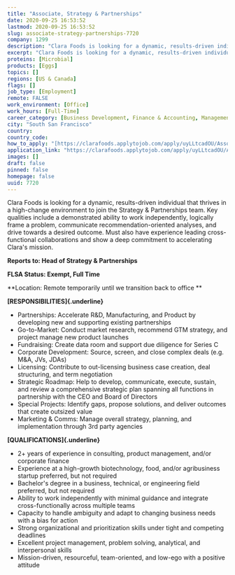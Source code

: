 ```yaml
---
title: "Associate, Strategy & Partnerships"
date: 2020-09-25 16:53:52
lastmod: 2020-09-25 16:53:52
slug: associate-strategy-partnerships-7720
company: 1299
description: "Clara Foods is looking for a dynamic, results-driven individual that thrives in a high-change environment to join the Strategy & Partnerships team. Key qualities include a demonstrated ability to work independently, logically frame a problem, communicate recommendation-oriented analyses, and drive towards a desired outcome. Must also have experience leading cross-functional collaborations and show a deep commitment to accelerating Clara’s mission.Reports to: Head of Strategy & Partnerships FLSA Status: Exempt, Full Time"
excerpt: "Clara Foods is looking for a dynamic, results-driven individual that thrives in a high-change environment to join the Strategy & Partnerships team. Key qualities include a demonstrated ability to work independently, logically frame a problem, communicate recommendation-oriented analyses, and drive towards a desired outcome. Must also have experience leading cross-functional collaborations and show a deep commitment to accelerating Clara’s mission.Reports to: Head of Strategy & Partnerships FLSA Status: Exempt, Full Time"
proteins: [Microbial]
products: [Eggs]
topics: []
regions: [US & Canada]
flags: []
job_type: [Employment]
remote: FALSE
work_environment: [Office]
work_hours: [Full-Time]
career_category: [Business Development, Finance & Accounting, Management & Coordination, Product Development]
city: "South San Francisco"
country: 
country_code: 
how_to_apply: "[https://clarafoods.applytojob.com/apply/uyLLtcadOU/Associate-Strategy-P...](https://clarafoods.applytojob.com/apply/uyLLtcadOU/Associate-Strategy-Partnerships?source=proteinreport)"
application_link: "https://clarafoods.applytojob.com/apply/uyLLtcadOU/Associate-Strategy-Partnerships?source=proteinreport"
images: []
draft: false
pinned: false
homepage: false
uuid: 7720
---
```

Clara Foods is looking for a dynamic, results-driven individual that
thrives in a high-change environment to join the Strategy & Partnerships
team. Key qualities include a demonstrated ability to work
independently, logically frame a problem, communicate
recommendation-oriented analyses, and drive towards a desired outcome.
Must also have experience leading cross-functional collaborations and
show a deep commitment to accelerating Clara's mission.

**Reports to: Head of Strategy & Partnerships**

**FLSA Status: Exempt, Full Time**

**Location: Remote temporarily until we transition back to office **

**[RESPONSIBILITIES]{.underline}**

-   Partnerships: Accelerate R&D, Manufacturing, and Product by
    developing new and supporting existing partnerships
-   Go-to-Market: Conduct market research, recommend GTM strategy, and
    project manage new product launches
-   Fundraising: Create data room and support due diligence for Series C
-   Corporate Development: Source, screen, and close complex deals (e.g.
    M&A, JVs, JDAs)
-   Licensing: Contribute to out-licensing business case creation, deal
    structuring, and term negotiation
-   Strategic Roadmap: Help to develop, communicate, execute, sustain,
    and review a comprehensive strategic plan spanning all functions in
    partnership with the CEO and Board of Directors
-   Special Projects: Identify gaps, propose solutions, and deliver
    outcomes that create outsized value
-   Marketing & Comms: Manage overall strategy, planning, and
    implementation through 3rd party agencies

**[QUALIFICATIONS]{.underline}**

-   2+ years of experience in consulting, product management, and/or
    corporate finance
-   Experience at a high-growth biotechnology, food, and/or agribusiness
    startup preferred, but not required
-   Bachelor's degree in a business, technical, or engineering field
    preferred, but not required
-   Ability to work independently with minimal guidance and integrate
    cross-functionally across multiple teams
-   Capacity to handle ambiguity and adapt to changing business needs
    with a bias for action
-   Strong organizational and prioritization skills under tight and
    competing deadlines
-   Excellent project management, problem solving, analytical, and
    interpersonal skills
-   Mission-driven, resourceful, team-oriented, and low-ego with a
    positive attitude

 
